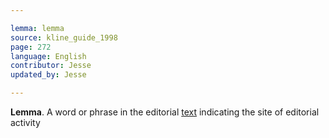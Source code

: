 ```yaml
---

lemma: lemma
source: kline_guide_1998
page: 272
language: English
contributor: Jesse
updated_by: Jesse

---
```

**Lemma**. A word or phrase in the editorial [text](text.html) indicating the site of editorial activity

